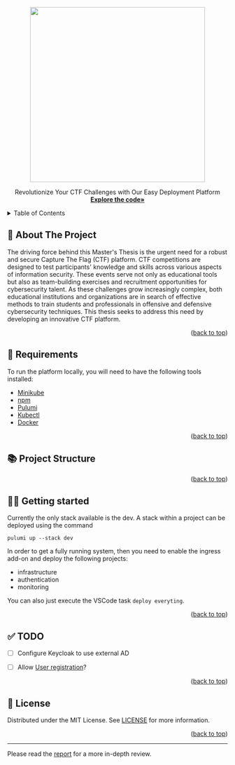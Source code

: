 <a name="readme-top"></a>
<p align="center">
<a href="https://odin.sdu.dk/sitecore/index.php?a=fagbesk&id=83401&lang=en&listid=">
<img src="https://www.sdu.dk/-/media/files/nyheder/logoer/sdu_black_rgb_png.png" width="400" style="padding-bottom: 1em;">
</a>
<br />
Revolutionize Your CTF Challenges with Our Easy Deployment Platform
<br />
<a href="https://github.com/KianBankeLarsen/CTF-Platform"><strong>Explore the code»</strong></a>
</p>

<details>
  <summary>Table of Contents</summary>
  <ol>
    <li>
      <a href="#👋-about-the-project">👋 About The Project</a>
    </li>
    <li>
      <a href="#🧐-requirements">🧐 Requirements</a>
    </li>
    <li>
      <a href="#📚-project-structure">📚 Project Structure</a>
    </li>
    <li>
      <a href="#👷‍♂️-getting-started">👷‍♂️ Getting Started</a>
    </li>
    <li>
        <a href="#✅-todo">✅ TODO</a>
    </li>
    <li>
        <a href="#📜-license">📜 License</a>
    </li>
  </ol>
</details>

## 👋 About The Project
The driving force behind this Master's Thesis is the urgent need for a robust and secure Capture The Flag (CTF) platform. CTF competitions are designed to test participants' knowledge and skills across various aspects of information security. These events serve not only as educational tools but also as team-building exercises and recruitment opportunities for cybersecurity talent. As these challenges grow increasingly complex, both educational institutions and organizations are in search of effective methods to train students and professionals in offensive and defensive cybersecurity techniques. This thesis seeks to address this need by developing an innovative CTF platform.

<p align="right">(<a href="#readme-top">back to top</a>)</p>

## 🧐 Requirements
To run the platform locally, you will need to have the following tools installed:
* [Minikube](https://minikube.sigs.k8s.io/docs/start/?arch=%2Flinux%2Fx86-64%2Fstable%2Fdebian+package)
* [npm](https://www.npmjs.com/)
* [Pulumi](https://www.pulumi.com/docs/install/)
* [Kubectl](https://kubernetes.io/docs/tasks/tools/install-kubectl-linux/)
* [Docker](https://www.docker.com/)

<p align="right">(<a href="#readme-top">back to top</a>)</p>

## 📚 Project Structure

<p align="right">(<a href="#readme-top">back to top</a>)</p>

## 👷‍♂️ Getting started
Currently the only stack available is the dev. A stack within a project can be deployed using the command 


```
pulumi up --stack dev
```

In order to get a fully running system, then you need to enable the ingress add-on and deploy the following projects:

* infrastructure
* authentication
* monitoring

You can also just execute the VSCode task `deploy everyting`.

<p align="right">(<a href="#readme-top">back to top</a>)</p>

## ✅ TODO
- [ ] Configure Keycloak to use external AD
- [ ] Allow [User registration](https://localhost/keycloak/realms/ctf/account/#/register)?


<p align="right">(<a href="#readme-top">back to top</a>)</p>

## 📜 License

Distributed under the MIT License. See [LICENSE](./LICENSE) for more information.

<p align="right">(<a href="#readme-top">back to top</a>)</p>

---

Please read the [report](report/main.tex) for a more in-depth review.